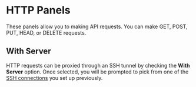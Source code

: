 # HTTP Panels

These panels allow you to making API requests. You can make GET, POST,
PUT, HEAD, or DELETE requests.

## With Server

HTTP requests can be proxied through an SSH tunnel by checking the
**With Server** option. Once selected, you will be prompted to pick from
one of the [SSH connections](../SSH_Connections) you set up previously.
